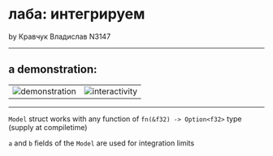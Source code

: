 # лаба: интегрируем

by Кравчук Владислав N3147

----------

## a demonstration:
|     |     |
| --- |:---:|
| ![demonstration](https://media.giphy.com/media/v1.Y2lkPTc5MGI3NjExMDdkZjIwYzgyYmVjNDUzMzIyNmQ2NzczNGM3MDIxOWFjNDBmMGY3MSZjdD1n/FkALjGxrxwxZjLITKB/giphy.gif) |![interactivity](https://media.giphy.com/media/v1.Y2lkPTc5MGI3NjExZmY4ZjZmY2QzZTk4ZTUzOWIwYWJjYmEwYjM4OGE5NTFiMDBkZjUwOCZjdD1n/rmokYFNEbafdEJf0QO/giphy.gif) |


----------

`Model` struct works with any function of `fn(&f32) -> Option<f32>` type (supply at compiletime)

`a` and `b` fields of the `Model` are used for integration limits

